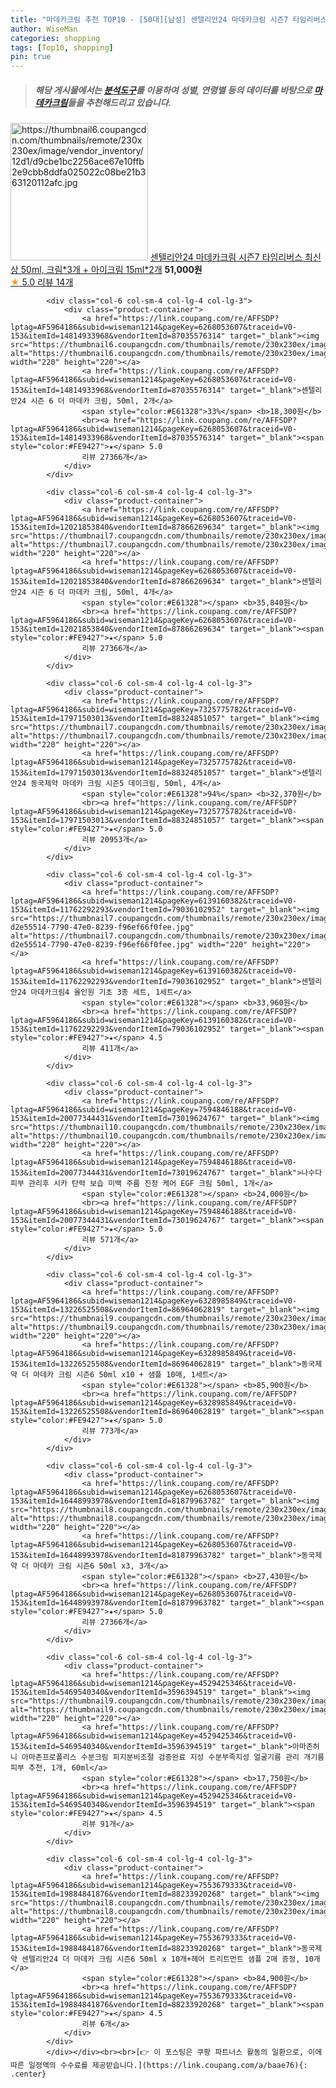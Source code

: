 ```yaml
---
title: "마데카크림 추천 TOP10 - [50대][남성] 센텔리안24 마데카크림 시즌7 타임리버스 최신상 50ml, 크림*3개 + 아이크림 15ml*2개"
author: WiseMan
categories: shopping
tags: [Top10, shopping]
pin: true
---
```


> ##### 해당 게시물에서는 [**분석도구**](https://itemscout.io/)를 이용하여 **성별**, **연령별** 등의 데이터를 바탕으로 [**마데카크림**](https://link.coupang.com/a/baae76)들을 추천해드리고 있습니다.
<div class="container"><div class="row">
            <div class="col-6 col-sm-4 col-lg-4 col-lg-3">
                <div class="product-container">
                    <a href="https://link.coupang.com/re/AFFSDP?lptag=AF5964186&subid=wiseman1214&pageKey=7809503814&traceid=V0-153&itemId=21281413821&vendorItemId=88341511624" target="_blank"><img src="https://thumbnail6.coupangcdn.com/thumbnails/remote/230x230ex/image/vendor_inventory/12d1/d9cbe1bc2256ace67e10ffb2e9cbb8ddfa025022c08be21b363120112afc.jpg" alt="https://thumbnail6.coupangcdn.com/thumbnails/remote/230x230ex/image/vendor_inventory/12d1/d9cbe1bc2256ace67e10ffb2e9cbb8ddfa025022c08be21b363120112afc.jpg" width="220" height="220"></a>
                    <a href="https://link.coupang.com/re/AFFSDP?lptag=AF5964186&subid=wiseman1214&pageKey=7809503814&traceid=V0-153&itemId=21281413821&vendorItemId=88341511624" target="_blank">센텔리안24 마데카크림 시즌7 타임리버스 최신상 50ml, 크림*3개 + 아이크림 15ml*2개</a>
                    <span style="color:#E61328"></span> <b>51,000원</b>
                    <br><a href="https://link.coupang.com/re/AFFSDP?lptag=AF5964186&subid=wiseman1214&pageKey=7809503814&traceid=V0-153&itemId=21281413821&vendorItemId=88341511624" target="_blank"><span style="color:#FE9427">★</span> 5.0
                    리뷰 14개</a>
                </div>
            </div>
            
            <div class="col-6 col-sm-4 col-lg-4 col-lg-3">
                <div class="product-container">
                    <a href="https://link.coupang.com/re/AFFSDP?lptag=AF5964186&subid=wiseman1214&pageKey=6268053607&traceid=V0-153&itemId=14814933968&vendorItemId=87035576314" target="_blank"><img src="https://thumbnail6.coupangcdn.com/thumbnails/remote/230x230ex/image/vendor_inventory/fcc5/d21b8a88651a856c65f76655be4b19ab6395efe56a29d0d141b0646fce37.jpg" alt="https://thumbnail6.coupangcdn.com/thumbnails/remote/230x230ex/image/vendor_inventory/fcc5/d21b8a88651a856c65f76655be4b19ab6395efe56a29d0d141b0646fce37.jpg" width="220" height="220"></a>
                    <a href="https://link.coupang.com/re/AFFSDP?lptag=AF5964186&subid=wiseman1214&pageKey=6268053607&traceid=V0-153&itemId=14814933968&vendorItemId=87035576314" target="_blank">센텔리안24 시즌 6 더 마데카 크림, 50ml, 2개</a>
                    <span style="color:#E61328">33%</span> <b>18,300원</b>
                    <br><a href="https://link.coupang.com/re/AFFSDP?lptag=AF5964186&subid=wiseman1214&pageKey=6268053607&traceid=V0-153&itemId=14814933968&vendorItemId=87035576314" target="_blank"><span style="color:#FE9427">★</span> 5.0
                    리뷰 27366개</a>
                </div>
            </div>
            
            <div class="col-6 col-sm-4 col-lg-4 col-lg-3">
                <div class="product-container">
                    <a href="https://link.coupang.com/re/AFFSDP?lptag=AF5964186&subid=wiseman1214&pageKey=6268053607&traceid=V0-153&itemId=12021853840&vendorItemId=87866269634" target="_blank"><img src="https://thumbnail7.coupangcdn.com/thumbnails/remote/230x230ex/image/vendor_inventory/59f4/d50fd35942e16dac7addf2bb37ab38defbcf93241a2cef0d172e35b58cba.jpg" alt="https://thumbnail7.coupangcdn.com/thumbnails/remote/230x230ex/image/vendor_inventory/59f4/d50fd35942e16dac7addf2bb37ab38defbcf93241a2cef0d172e35b58cba.jpg" width="220" height="220"></a>
                    <a href="https://link.coupang.com/re/AFFSDP?lptag=AF5964186&subid=wiseman1214&pageKey=6268053607&traceid=V0-153&itemId=12021853840&vendorItemId=87866269634" target="_blank">센텔리안24 시즌 6 더 마데카 크림, 50ml, 4개</a>
                    <span style="color:#E61328"></span> <b>35,840원</b>
                    <br><a href="https://link.coupang.com/re/AFFSDP?lptag=AF5964186&subid=wiseman1214&pageKey=6268053607&traceid=V0-153&itemId=12021853840&vendorItemId=87866269634" target="_blank"><span style="color:#FE9427">★</span> 5.0
                    리뷰 27366개</a>
                </div>
            </div>
            
            <div class="col-6 col-sm-4 col-lg-4 col-lg-3">
                <div class="product-container">
                    <a href="https://link.coupang.com/re/AFFSDP?lptag=AF5964186&subid=wiseman1214&pageKey=7325775782&traceid=V0-153&itemId=17971503013&vendorItemId=88324851057" target="_blank"><img src="https://thumbnail7.coupangcdn.com/thumbnails/remote/230x230ex/image/vendor_inventory/2400/10449d04126b9d35e0cc0cbe7229173a74e0e770de85e414611df27f76e4.jpg" alt="https://thumbnail7.coupangcdn.com/thumbnails/remote/230x230ex/image/vendor_inventory/2400/10449d04126b9d35e0cc0cbe7229173a74e0e770de85e414611df27f76e4.jpg" width="220" height="220"></a>
                    <a href="https://link.coupang.com/re/AFFSDP?lptag=AF5964186&subid=wiseman1214&pageKey=7325775782&traceid=V0-153&itemId=17971503013&vendorItemId=88324851057" target="_blank">센텔리안24 동국제약 마데카 크림 시즌5 데이크림, 50ml, 4개</a>
                    <span style="color:#E61328">94%</span> <b>32,370원</b>
                    <br><a href="https://link.coupang.com/re/AFFSDP?lptag=AF5964186&subid=wiseman1214&pageKey=7325775782&traceid=V0-153&itemId=17971503013&vendorItemId=88324851057" target="_blank"><span style="color:#FE9427">★</span> 5.0
                    리뷰 20953개</a>
                </div>
            </div>
            
            <div class="col-6 col-sm-4 col-lg-4 col-lg-3">
                <div class="product-container">
                    <a href="https://link.coupang.com/re/AFFSDP?lptag=AF5964186&subid=wiseman1214&pageKey=6139160382&traceid=V0-153&itemId=11762292293&vendorItemId=79036102952" target="_blank"><img src="https://thumbnail7.coupangcdn.com/thumbnails/remote/230x230ex/image/retail/images/331126728772351-d2e55514-7790-47e0-8239-f96ef66f0fee.jpg" alt="https://thumbnail7.coupangcdn.com/thumbnails/remote/230x230ex/image/retail/images/331126728772351-d2e55514-7790-47e0-8239-f96ef66f0fee.jpg" width="220" height="220"></a>
                    <a href="https://link.coupang.com/re/AFFSDP?lptag=AF5964186&subid=wiseman1214&pageKey=6139160382&traceid=V0-153&itemId=11762292293&vendorItemId=79036102952" target="_blank">센텔리안24 마데카크림4 올인원 기초 3종 세트, 1세트</a>
                    <span style="color:#E61328"></span> <b>33,960원</b>
                    <br><a href="https://link.coupang.com/re/AFFSDP?lptag=AF5964186&subid=wiseman1214&pageKey=6139160382&traceid=V0-153&itemId=11762292293&vendorItemId=79036102952" target="_blank"><span style="color:#FE9427">★</span> 4.5
                    리뷰 411개</a>
                </div>
            </div>
            
            <div class="col-6 col-sm-4 col-lg-4 col-lg-3">
                <div class="product-container">
                    <a href="https://link.coupang.com/re/AFFSDP?lptag=AF5964186&subid=wiseman1214&pageKey=7594846188&traceid=V0-153&itemId=20077344431&vendorItemId=73019624767" target="_blank"><img src="https://thumbnail10.coupangcdn.com/thumbnails/remote/230x230ex/image/vendor_inventory/01b7/30e98b40c96d325f49475c03ee64edc4f14a372748ba635a52bb3a7c6c93.jpg" alt="https://thumbnail10.coupangcdn.com/thumbnails/remote/230x230ex/image/vendor_inventory/01b7/30e98b40c96d325f49475c03ee64edc4f14a372748ba635a52bb3a7c6c93.jpg" width="220" height="220"></a>
                    <a href="https://link.coupang.com/re/AFFSDP?lptag=AF5964186&subid=wiseman1214&pageKey=7594846188&traceid=V0-153&itemId=20077344431&vendorItemId=73019624767" target="_blank">나수다 피부 관리후 시카 탄력 보습 미백 주름 진정 케어 EGF 크림 50ml, 1개</a>
                    <span style="color:#E61328"></span> <b>24,000원</b>
                    <br><a href="https://link.coupang.com/re/AFFSDP?lptag=AF5964186&subid=wiseman1214&pageKey=7594846188&traceid=V0-153&itemId=20077344431&vendorItemId=73019624767" target="_blank"><span style="color:#FE9427">★</span> 5.0
                    리뷰 571개</a>
                </div>
            </div>
            
            <div class="col-6 col-sm-4 col-lg-4 col-lg-3">
                <div class="product-container">
                    <a href="https://link.coupang.com/re/AFFSDP?lptag=AF5964186&subid=wiseman1214&pageKey=6328985849&traceid=V0-153&itemId=13226525508&vendorItemId=86964062819" target="_blank"><img src="https://thumbnail9.coupangcdn.com/thumbnails/remote/230x230ex/image/vendor_inventory/a7e4/8fc89b8ed0d578c70c3c37bd3e1b9cb4002773f1c576fc532654a59fb306.jpg" alt="https://thumbnail9.coupangcdn.com/thumbnails/remote/230x230ex/image/vendor_inventory/a7e4/8fc89b8ed0d578c70c3c37bd3e1b9cb4002773f1c576fc532654a59fb306.jpg" width="220" height="220"></a>
                    <a href="https://link.coupang.com/re/AFFSDP?lptag=AF5964186&subid=wiseman1214&pageKey=6328985849&traceid=V0-153&itemId=13226525508&vendorItemId=86964062819" target="_blank">동국제약 더 마데카 크림 시즌6 50ml x10 + 샘플 10매, 1세트</a>
                    <span style="color:#E61328"></span> <b>85,900원</b>
                    <br><a href="https://link.coupang.com/re/AFFSDP?lptag=AF5964186&subid=wiseman1214&pageKey=6328985849&traceid=V0-153&itemId=13226525508&vendorItemId=86964062819" target="_blank"><span style="color:#FE9427">★</span> 5.0
                    리뷰 773개</a>
                </div>
            </div>
            
            <div class="col-6 col-sm-4 col-lg-4 col-lg-3">
                <div class="product-container">
                    <a href="https://link.coupang.com/re/AFFSDP?lptag=AF5964186&subid=wiseman1214&pageKey=6268053607&traceid=V0-153&itemId=16448993978&vendorItemId=81879963782" target="_blank"><img src="https://thumbnail8.coupangcdn.com/thumbnails/remote/230x230ex/image/vendor_inventory/e21d/5b45348f9631e540dd8fe3595e3a5534d7586452f4ee8c2b8ef2f0d34e6d.jpg" alt="https://thumbnail8.coupangcdn.com/thumbnails/remote/230x230ex/image/vendor_inventory/e21d/5b45348f9631e540dd8fe3595e3a5534d7586452f4ee8c2b8ef2f0d34e6d.jpg" width="220" height="220"></a>
                    <a href="https://link.coupang.com/re/AFFSDP?lptag=AF5964186&subid=wiseman1214&pageKey=6268053607&traceid=V0-153&itemId=16448993978&vendorItemId=81879963782" target="_blank">동국제약 더 마데카 크림 시즌6 50ml x3, 3개</a>
                    <span style="color:#E61328"></span> <b>27,430원</b>
                    <br><a href="https://link.coupang.com/re/AFFSDP?lptag=AF5964186&subid=wiseman1214&pageKey=6268053607&traceid=V0-153&itemId=16448993978&vendorItemId=81879963782" target="_blank"><span style="color:#FE9427">★</span> 5.0
                    리뷰 27366개</a>
                </div>
            </div>
            
            <div class="col-6 col-sm-4 col-lg-4 col-lg-3">
                <div class="product-container">
                    <a href="https://link.coupang.com/re/AFFSDP?lptag=AF5964186&subid=wiseman1214&pageKey=4529425346&traceid=V0-153&itemId=5469540340&vendorItemId=3596394519" target="_blank"><img src="https://thumbnail9.coupangcdn.com/thumbnails/remote/230x230ex/image/vendor_inventory/2262/d0e151707696c1616376243d6677f9467b2fd1e2a1747440d768c66d8643.jpg" alt="https://thumbnail9.coupangcdn.com/thumbnails/remote/230x230ex/image/vendor_inventory/2262/d0e151707696c1616376243d6677f9467b2fd1e2a1747440d768c66d8643.jpg" width="220" height="220"></a>
                    <a href="https://link.coupang.com/re/AFFSDP?lptag=AF5964186&subid=wiseman1214&pageKey=4529425346&traceid=V0-153&itemId=5469540340&vendorItemId=3596394519" target="_blank">아마존허니 아마존프로폴리스 수분크림 피지분비조절 검증완료 지성 수분부족지성 얼굴기름 관리 개기름 피부 추천, 1개, 60ml</a>
                    <span style="color:#E61328"></span> <b>17,750원</b>
                    <br><a href="https://link.coupang.com/re/AFFSDP?lptag=AF5964186&subid=wiseman1214&pageKey=4529425346&traceid=V0-153&itemId=5469540340&vendorItemId=3596394519" target="_blank"><span style="color:#FE9427">★</span> 4.5
                    리뷰 91개</a>
                </div>
            </div>
            
            <div class="col-6 col-sm-4 col-lg-4 col-lg-3">
                <div class="product-container">
                    <a href="https://link.coupang.com/re/AFFSDP?lptag=AF5964186&subid=wiseman1214&pageKey=7553679333&traceid=V0-153&itemId=19884841876&vendorItemId=88233920268" target="_blank"><img src="https://thumbnail8.coupangcdn.com/thumbnails/remote/230x230ex/image/vendor_inventory/1a28/efaeb6997cd5cfb4912251cce8a2fc37e226e9ca738d9861b3b2a3aa6eaf.jpg" alt="https://thumbnail8.coupangcdn.com/thumbnails/remote/230x230ex/image/vendor_inventory/1a28/efaeb6997cd5cfb4912251cce8a2fc37e226e9ca738d9861b3b2a3aa6eaf.jpg" width="220" height="220"></a>
                    <a href="https://link.coupang.com/re/AFFSDP?lptag=AF5964186&subid=wiseman1214&pageKey=7553679333&traceid=V0-153&itemId=19884841876&vendorItemId=88233920268" target="_blank">동국제약 센텔리안24 더 마데카 크림 시즌6 50ml x 10개+헤어 트리트먼트 샘플 2매 증정, 10개</a>
                    <span style="color:#E61328"></span> <b>84,900원</b>
                    <br><a href="https://link.coupang.com/re/AFFSDP?lptag=AF5964186&subid=wiseman1214&pageKey=7553679333&traceid=V0-153&itemId=19884841876&vendorItemId=88233920268" target="_blank"><span style="color:#FE9427">★</span> 4.5
                    리뷰 6개</a>
                </div>
            </div>
            </div></div><br><br>[👉 이 포스팅은 쿠팡 파트너스 활동의 일환으로, 이에 따른 일정액의 수수료를 제공받습니다.](https://link.coupang.com/a/baae76){: .center}
